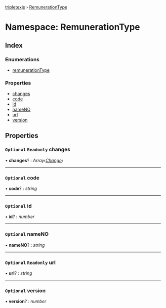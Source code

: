 [tripletexjs](../README.md) › [RemunerationType](remunerationtype.md)

# Namespace: RemunerationType

## Index

### Enumerations

* [remunerationType](../enums/remunerationtype.remunerationtype-1.md)

### Properties

* [changes](remunerationtype.md#optional-readonly-changes)
* [code](remunerationtype.md#optional-code)
* [id](remunerationtype.md#optional-id)
* [nameNO](remunerationtype.md#optional-nameno)
* [url](remunerationtype.md#optional-readonly-url)
* [version](remunerationtype.md#optional-version)

## Properties

### `Optional` `Readonly` changes

• **changes**? : *Array‹[Change](change.md)›*

___

### `Optional` code

• **code**? : *string*

___

### `Optional` id

• **id**? : *number*

___

### `Optional` nameNO

• **nameNO**? : *string*

___

### `Optional` `Readonly` url

• **url**? : *string*

___

### `Optional` version

• **version**? : *number*
